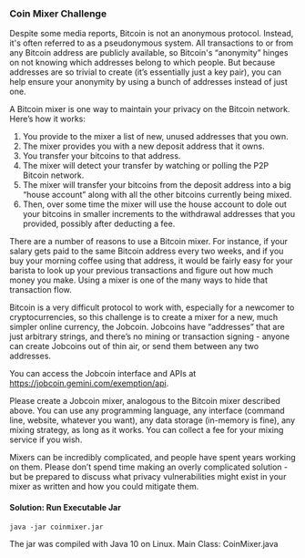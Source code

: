 ### Coin Mixer Challenge

Despite some media reports, Bitcoin is not an anonymous protocol.  Instead,
it's often referred to as a pseudonymous system.  All transactions to or from
any Bitcoin address are publicly available, so Bitcoin's “anonymity” hinges on
not knowing which addresses belong to which people.  But because addresses are
so trivial to create (it’s essentially just a key pair), you can help ensure
your anonymity by using a bunch of addresses instead of just one.


A Bitcoin mixer is one way to maintain your privacy on the Bitcoin network.
Here’s how it works:
1. You provide to the mixer a list of new, unused addresses that you own.
2. The mixer provides you with a new deposit address that it owns.
3. You transfer your bitcoins to that address.
4. The mixer will detect your transfer by watching or polling the P2P
   Bitcoin network.
5. The mixer will transfer your bitcoins from the deposit address into a
   big “house account” along with all the other bitcoins currently being
   mixed.
6. Then, over some time the mixer will use the house account to dole out
   your bitcoins in smaller increments to the withdrawal addresses that you
   provided, possibly after deducting a fee.


There are a number of reasons to use a Bitcoin mixer.  For instance, if your
salary gets paid to the same Bitcoin address every two weeks, and if you buy
your morning coffee using that address, it would be fairly easy for your
barista to look up your previous transactions and figure out how much money you
make.  Using a mixer is one of the many ways to hide that transaction flow.


Bitcoin is a very difficult protocol to work with, especially for a newcomer to
cryptocurrencies, so this challenge is to create a mixer for a new, much
simpler online currency, the Jobcoin.  Jobcoins have “addresses” that are just
arbitrary strings, and there’s no mining or transaction signing - anyone can
create Jobcoins out of thin air, or send them between any two addresses.


You can access the Jobcoin interface and APIs at
https://jobcoin.gemini.com/exemption/api.


Please create a Jobcoin mixer, analogous to the Bitcoin mixer described above.
You can use any programming language, any interface (command line, website,
whatever you want), any data storage (in-memory is fine), any mixing strategy,
as long as it works.  You can collect a fee for your mixing service if you
wish.


Mixers can be incredibly complicated, and people have spent years working on
them.  Please don’t spend time making an overly complicated solution - but be
prepared to discuss what privacy vulnerabilities might exist in your mixer as
written and how you could mitigate them.


#### Solution: Run Executable Jar
```shell
java -jar coinmixer.jar
```

The jar was compiled with Java 10 on Linux.
Main Class: CoinMixer.java 
